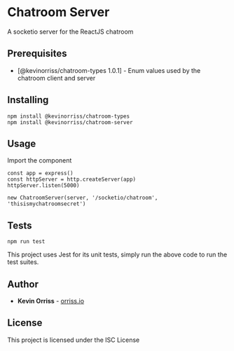 # Chatroom Server

A socketio server for the ReactJS chatroom

## Prerequisites

* [@kevinorriss/chatroom-types 1.0.1] - Enum values used by the chatroom client and server

## Installing

```
npm install @kevinorriss/chatroom-types
npm install @kevinorriss/chatroom-server
```

## Usage

Import the component

```
const app = express()
const httpServer = http.createServer(app)
httpServer.listen(5000)

new ChatroomServer(server, '/socketio/chatroom', 'thisismychatroomsecret')
```

## Tests
```
npm run test
```

This project uses Jest for its unit tests, simply run the above code to run the test suites.

## Author

* **Kevin Orriss** - [orriss.io](http://orriss.io)

## License

This project is licensed under the ISC License